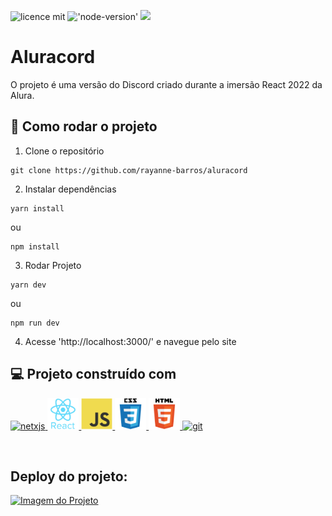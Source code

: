 ![licence mit](https://img.shields.io/badge/licence-MIT-blue.svg)
!['node-version'](https://img.shields.io/badge/node-14.16.0-green)
<img src="https://img.shields.io/badge/RayanneBarrros-Animais Fantástico-blue"/>
<br>


# Aluracord

O projeto é uma versão do Discord criado durante a imersão React 2022 da Alura.

## 📍 Como rodar o projeto

1. Clone o repositório
```
git clone https://github.com/rayanne-barros/aluracord
```
2. Instalar dependências
```
yarn install 
```
  ou 
```
npm install
```
3. Rodar Projeto

```
yarn dev
```
ou
```
npm run dev
```
4. Acesse 'http://localhost:3000/' e navegue pelo site
 ## 💻 Projeto construído com
<p align="left"> <a href="https://nextjs.org/" target="_blank"> <img src="https://raw.githubusercontent.com/samfromaway/samfromaway/master/.github/images/nextjs.png" alt="netxjs" width="50" height="50"/>
<a href="https://reactjs.org/" target="_blank"> <img src="https://raw.githubusercontent.com/devicons/devicon/master/icons/react/react-original-wordmark.svg" alt="react" width="50" height="50"/> </a> 
<a href="https://developer.mozilla.org/en-US/docs/Web/JavaScript" target="_blank"> <img src="https://raw.githubusercontent.com/devicons/devicon/master/icons/javascript/javascript-original.svg" alt="javascript" width="50" height="50"/> </a>
<a href="https://www.w3schools.com/css/" target="_blank"> <img src="https://raw.githubusercontent.com/devicons/devicon/master/icons/css3/css3-original-wordmark.svg" alt="css3" width="50" height="50"/> </a> 
<a href="https://www.w3.org/html/" target="_blank"> <img src="https://raw.githubusercontent.com/devicons/devicon/master/icons/html5/html5-original-wordmark.svg" alt="html5" width="50" height="50"/> </a>   </a> <a href="https://git-scm.com/" target="_blank"> <img src="https://www.vectorlogo.zone/logos/git-scm/git-scm-icon.svg" alt="git" width="50" height="50"/> </a>  </p>
<br>

## Deploy do projeto:
<a href="https://aluracord-olive.vercel.app/" target="_blank" rel="noopener noreferrer" title="Animais Fantástico"><img src="https://i.postimg.cc/brMQG0nq/aluracord.png" alt="Imagem do Projeto" width="800" height=""/></a>


